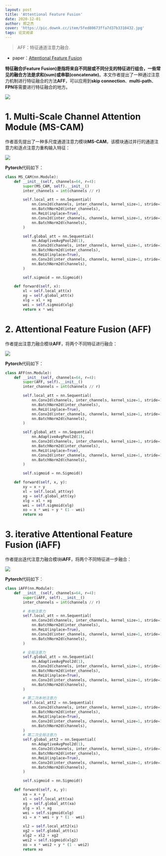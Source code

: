 ```yaml
---
layout: post
title: 'Attentional Feature Fusion'
date: 2020-12-01
author: 郑之杰
cover: 'https://pic.downk.cc/item/5fed80673ffa7d37b3310432.jpg'
tags: 论文阅读
---
```


> AFF：特征通道注意力融合.

- paper：[Attentional Feature Fusion](https://arxiv.org/abs/2009.14082)

**特征融合(Feature Fusion)**是指将来自不同层或不同分支的特征进行组合，一些常见的融合方法是**求和(sum)**或**串联(concatenate)**。本文作者提出了一种通过注意力机制进行特征融合的方法**AFF**，可以应用到**skip connection**、**multi-path**、**FPN**等需要进行特征融合的地方。

![](https://pic.downk.cc/item/5fed83123ffa7d37b3364435.jpg)

# 1. Multi-Scale Channel Attention Module (MS-CAM)
作者首先提出了一种多尺度通道注意力模块**MS-CAM**，该模块通过并行的通道注意力和逐点注意力重构输入特征：

![](https://pic.imgdb.cn/item/63b24bda5d94efb26fa5ca80.jpg)

**Pytorch**代码如下：

```python
class MS_CAM(nn.Module):
    def __init__(self, channels=64, r=4):
        super(MS_CAM, self).__init__()
        inter_channels = int(channels // r)

        self.local_att = nn.Sequential(
            nn.Conv2d(channels, inter_channels, kernel_size=1, stride=1, padding=0),
            nn.BatchNorm2d(inter_channels),
            nn.ReLU(inplace=True),
            nn.Conv2d(inter_channels, channels, kernel_size=1, stride=1, padding=0),
            nn.BatchNorm2d(channels),
        )

        self.global_att = nn.Sequential(
            nn.AdaptiveAvgPool2d(1),
            nn.Conv2d(channels, inter_channels, kernel_size=1, stride=1, padding=0),
            nn.BatchNorm2d(inter_channels),
            nn.ReLU(inplace=True),
            nn.Conv2d(inter_channels, channels, kernel_size=1, stride=1, padding=0),
            nn.BatchNorm2d(channels),
        )

        self.sigmoid = nn.Sigmoid()

    def forward(self, x):
        xl = self.local_att(x)
        xg = self.global_att(x)
        xlg = xl + xg
        wei = self.sigmoid(xlg)
        return x * wei
```

# 2. Attentional Feature Fusion (AFF)
作者提出注意力融合模块**AFF**，将两个不同特征进行融合：

![](https://pic.imgdb.cn/item/63b24c8f5d94efb26fa68b78.jpg)

**Pytorch**代码如下：

```python
class AFF(nn.Module):
    def __init__(self, channels=64, r=4):
        super(AFF, self).__init__()
        inter_channels = int(channels // r)

        self.local_att = nn.Sequential(
            nn.Conv2d(channels, inter_channels, kernel_size=1, stride=1, padding=0),
            nn.BatchNorm2d(inter_channels),
            nn.ReLU(inplace=True),
            nn.Conv2d(inter_channels, channels, kernel_size=1, stride=1, padding=0),
            nn.BatchNorm2d(channels),
        )

        self.global_att = nn.Sequential(
            nn.AdaptiveAvgPool2d(1),
            nn.Conv2d(channels, inter_channels, kernel_size=1, stride=1, padding=0),
            nn.BatchNorm2d(inter_channels),
            nn.ReLU(inplace=True),
            nn.Conv2d(inter_channels, channels, kernel_size=1, stride=1, padding=0),
            nn.BatchNorm2d(channels),
        )

        self.sigmoid = nn.Sigmoid()

    def forward(self, x, y):
        xy = x + y
        xl = self.local_att(xy)
        xg = self.global_att(xy)
        xlg = xl + xg
        wei = self.sigmoid(xlg)
        xo = x * wei + y * (1 - wei)
        return xo
```

# 3. iterative Attentional Feature Fusion (iAFF)
作者提出迭代注意力融合模块**iAFF**，将两个不同特征进一步融合：

![](https://pic.imgdb.cn/item/63b24df35d94efb26fa80e9f.jpg)

**Pytorch**代码如下：

```python
class iAFF(nn.Module):
    def __init__(self, channels=64, r=4):
        super(iAFF, self).__init__()
        inter_channels = int(channels // r)

        # 本地注意力
        self.local_att = nn.Sequential(
            nn.Conv2d(channels, inter_channels, kernel_size=1, stride=1, padding=0),
            nn.BatchNorm2d(inter_channels),
            nn.ReLU(inplace=True),
            nn.Conv2d(inter_channels, channels, kernel_size=1, stride=1, padding=0),
            nn.BatchNorm2d(channels),
        )

        # 全局注意力
        self.global_att = nn.Sequential(
            nn.AdaptiveAvgPool2d(1),
            nn.Conv2d(channels, inter_channels, kernel_size=1, stride=1, padding=0),
            nn.BatchNorm2d(inter_channels),
            nn.ReLU(inplace=True),
            nn.Conv2d(inter_channels, channels, kernel_size=1, stride=1, padding=0),
            nn.BatchNorm2d(channels),
        )

        # 第二次本地注意力
        self.local_att2 = nn.Sequential(
            nn.Conv2d(channels, inter_channels, kernel_size=1, stride=1, padding=0),
            nn.BatchNorm2d(inter_channels),
            nn.ReLU(inplace=True),
            nn.Conv2d(inter_channels, channels, kernel_size=1, stride=1, padding=0),
            nn.BatchNorm2d(channels),
        )
        # 第二次全局注意力
        self.global_att2 = nn.Sequential(
            nn.AdaptiveAvgPool2d(1),
            nn.Conv2d(channels, inter_channels, kernel_size=1, stride=1, padding=0),
            nn.BatchNorm2d(inter_channels),
            nn.ReLU(inplace=True),
            nn.Conv2d(inter_channels, channels, kernel_size=1, stride=1, padding=0),
            nn.BatchNorm2d(channels),
        )

        self.sigmoid = nn.Sigmoid()

    def forward(self, x, y):
        xa = x + y
        xl = self.local_att(xa)
        xg = self.global_att(xa)
        xlg = xl + xg
        wei = self.sigmoid(xlg)
        xi = x * wei + y * (1 - wei)

        xl2 = self.local_att2(xi)
        xg2 = self.global_att(xi)
        xlg2 = xl2 + xg2
        wei2 = self.sigmoid(xlg2)
        xo = x * wei2 + y * (1 - wei2)
        return xo
```
